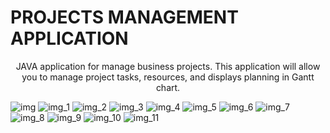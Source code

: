 # PROJECTS MANAGEMENT APPLICATION
<p align="center">
JAVA application for manage business projects. This application will allow you to manage project tasks, resources, and displays planning in Gantt chart.
  
  
</p>


 ![img](https://user-images.githubusercontent.com/85403056/215730722-bc1468ae-9030-45c6-a2ac-e2d33e0f17c5.png)
![img_1](https://user-images.githubusercontent.com/85403056/215730822-bc909b6f-f77f-4b68-abd1-ef8f43824dc2.png)
![img_2](https://user-images.githubusercontent.com/85403056/215730904-a0146dca-32ae-4cb5-880a-9bd22338bee9.png)
![img_3](https://user-images.githubusercontent.com/85403056/215730919-31f97cb0-a952-4cc7-9830-6e3d939e13d1.png)
![img_4](https://user-images.githubusercontent.com/85403056/215730934-6047c234-7986-4227-a7db-de95a777619b.png)
![img_5](https://user-images.githubusercontent.com/85403056/215730954-210f0724-662d-46e2-901c-20eaa5fe4ba4.png)
![img_6](https://user-images.githubusercontent.com/85403056/215730971-8279f6ae-ac1d-4255-b3cd-97e170fcd781.png)
![img_7](https://user-images.githubusercontent.com/85403056/215730988-ad0a5326-d57b-4779-8a67-277d3ad92d78.png)
![img_8](https://user-images.githubusercontent.com/85403056/215731012-de6da33c-beaf-43ff-ab58-575a9a1e3b87.png)
![img_9](https://user-images.githubusercontent.com/85403056/215731043-69cc4941-13ee-4cf4-bb86-781ae89ce968.png)
![img_10](https://user-images.githubusercontent.com/85403056/215731063-9eb66228-f250-47c9-a810-0b79762bc69f.png)
![img_11](https://user-images.githubusercontent.com/85403056/215731088-a4dd5bfc-371d-4c43-828f-36a08dc1abdb.png)

